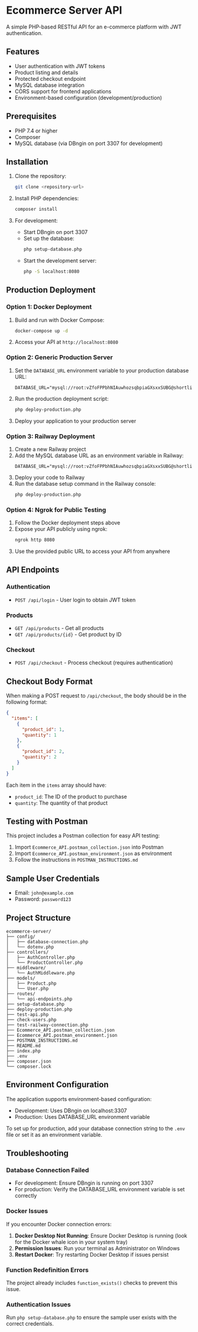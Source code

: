 # Ecommerce Server API

A simple PHP-based RESTful API for an e-commerce platform with JWT authentication.

## Features

- User authentication with JWT tokens
- Product listing and details
- Protected checkout endpoint
- MySQL database integration
- CORS support for frontend applications
- Environment-based configuration (development/production)

## Prerequisites

- PHP 7.4 or higher
- Composer
- MySQL database (via DBngin on port 3307 for development)

## Installation

1. Clone the repository:

   ```bash
   git clone <repository-url>
   ```

2. Install PHP dependencies:

   ```bash
   composer install
   ```

3. For development:
   - Start DBngin on port 3307
   - Set up the database:
     ```bash
     php setup-database.php
     ```
   - Start the development server:
     ```bash
     php -S localhost:8080
     ```

## Production Deployment

### Option 1: Docker Deployment

1. Build and run with Docker Compose:

   ```bash
   docker-compose up -d
   ```

2. Access your API at `http://localhost:8080`

### Option 2: Generic Production Server

1. Set the `DATABASE_URL` environment variable to your production database URL:

   ```
   DATABASE_URL="mysql://root:vZfoFPPbhNIAuwhozsqbpiaGXsxxSUBG@shortline.proxy.rlwy.net:22824/railway"
   ```

2. Run the production deployment script:

   ```bash
   php deploy-production.php
   ```

3. Deploy your application to your production server

### Option 3: Railway Deployment

1. Create a new Railway project
2. Add the MySQL database URL as an environment variable in Railway:
   ```
   DATABASE_URL="mysql://root:vZfoFPPbhNIAuwhozsqbpiaGXsxxSUBG@shortline.proxy.rlwy.net:22824/railway"
   ```
3. Deploy your code to Railway
4. Run the database setup command in the Railway console:
   ```bash
   php deploy-production.php
   ```

### Option 4: Ngrok for Public Testing

1. Follow the Docker deployment steps above
2. Expose your API publicly using ngrok:
   ```bash
   ngrok http 8080
   ```
3. Use the provided public URL to access your API from anywhere

## API Endpoints

### Authentication

- `POST /api/login` - User login to obtain JWT token

### Products

- `GET /api/products` - Get all products
- `GET /api/products/{id}` - Get product by ID

### Checkout

- `POST /api/checkout` - Process checkout (requires authentication)

## Checkout Body Format

When making a POST request to `/api/checkout`, the body should be in the following format:

```json
{
  "items": [
    {
      "product_id": 1,
      "quantity": 1
    },
    {
      "product_id": 2,
      "quantity": 2
    }
  ]
}
```

Each item in the `items` array should have:

- `product_id`: The ID of the product to purchase
- `quantity`: The quantity of that product

## Testing with Postman

This project includes a Postman collection for easy API testing:

1. Import `Ecommerce_API.postman_collection.json` into Postman
2. Import `Ecommerce_API.postman_environment.json` as environment
3. Follow the instructions in `POSTMAN_INSTRUCTIONS.md`

## Sample User Credentials

- Email: `john@example.com`
- Password: `password123`

## Project Structure

```
ecommerce-server/
├── config/
│   ├── database-connection.php
│   └── dotenv.php
├── controllers/
│   ├── AuthController.php
│   └── ProductController.php
├── middleware/
│   └── AuthMiddleware.php
├── models/
│   ├── Product.php
│   └── User.php
├── routes/
│   └── api-endpoints.php
├── setup-database.php
├── deploy-production.php
├── test-api.php
├── check-users.php
├── test-railway-connection.php
├── Ecommerce_API.postman_collection.json
├── Ecommerce_API.postman_environment.json
├── POSTMAN_INSTRUCTIONS.md
├── README.md
├── index.php
├── .env
├── composer.json
└── composer.lock
```

## Environment Configuration

The application supports environment-based configuration:

- Development: Uses DBngin on localhost:3307
- Production: Uses DATABASE_URL environment variable

To set up for production, add your database connection string to the `.env` file or set it as an environment variable.

## Troubleshooting

### Database Connection Failed

- For development: Ensure DBngin is running on port 3307
- For production: Verify the DATABASE_URL environment variable is set correctly

### Docker Issues

If you encounter Docker connection errors:

1. **Docker Desktop Not Running**: Ensure Docker Desktop is running (look for the Docker whale icon in your system tray)
2. **Permission Issues**: Run your terminal as Administrator on Windows
3. **Restart Docker**: Try restarting Docker Desktop if issues persist

### Function Redefinition Errors

The project already includes `function_exists()` checks to prevent this issue.

### Authentication Issues

Run `php setup-database.php` to ensure the sample user exists with the correct credentials.
